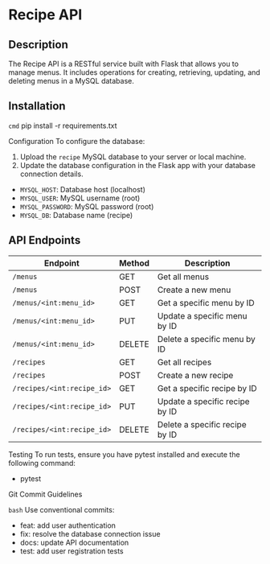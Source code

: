 # Recipe API

## Description
The Recipe API is a RESTful service built with Flask that allows you to manage menus. 
It includes operations for creating, retrieving, updating, and deleting menus in a MySQL database.

## Installation
```cmd```
pip install -r requirements.txt

Configuration
To configure the database:
1. Upload the ```recipe``` MySQL database to your server or local machine.
2. Update the database configuration in the Flask app with your database connection details.

- ```MYSQL_HOST```: Database host (localhost)
- ```MYSQL_USER```: MySQL username (root)
- ```MYSQL_PASSWORD```: MySQL password (root)
- ```MYSQL_DB```: Database name (recipe)

## API Endpoints

| Endpoint              | Method | Description                   |
|-----------------------|--------|-------------------------------|
| `/menus`              | GET    | Get all menus                 |
| `/menus`              | POST   | Create a new menu             |
| `/menus/<int:menu_id>`| GET    | Get a specific menu by ID     |
| `/menus/<int:menu_id>`| PUT    | Update a specific menu by ID  |
| `/menus/<int:menu_id>`| DELETE | Delete a specific menu by ID  |
|`/recipes`|GET|Get all recipes|
|`/recipes`|POST|Create a new recipe|
|`/recipes/<int:recipe_id>`|GET|Get a specific recipe by ID|
|`/recipes/<int:recipe_id>`|PUT|Update a specific recipe by ID|
|`/recipes/<int:recipe_id>`|DELETE|Delete a specific recipe by ID|

Testing
To run tests, ensure you have pytest installed and execute the following command:
- pytest


Git Commit Guidelines

```bash```
Use conventional commits:

- feat: add user authentication
- fix: resolve the database connection issue
- docs: update API documentation
- test: add user registration tests


